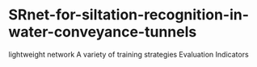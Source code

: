 # SRnet-for-siltation-recognition-in-water-conveyance-tunnels
lightweight network
A variety of training strategies
Evaluation Indicators
